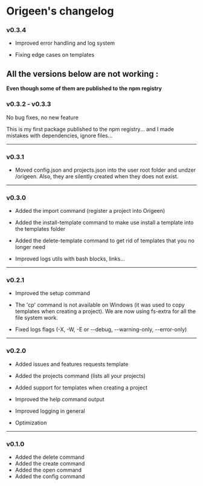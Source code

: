 # Origeen's changelog

### v0.3.4

- Improved error handling and log system

- Fixing edge cases on templates

## **All the versions below are not working :**
**Even though some of them are published to the npm registry**

### v0.3.2 - v0.3.3

No bug fixes, no new feature

This is my first package published to the npm registry... and I made mistakes with dependencies, ignore files...

---

### v0.3.1

- Moved config.json and projects.json into the user root folder and undzer /origeen. Also, they are silently created when they does not exist.

---

### v0.3.0

- Added the import command (register a project into Origeen)
- Added the install-template command to make use install a template into the templates folder
- Added the delete-template command to get rid of templates that you no longer need

- Improved logs utils with bash blocks, links...

---

### v0.2.1

- Improved the setup command

- The 'cp' command is not available on Windows (it was used to copy templates when creating a project). We are now using fs-extra for all the file system work.
- Fixed logs flags (-X, -W, -E or --debug, --warning-only, --error-only)

---

### v0.2.0

- Added issues and features requests template
- Added the projects command (lists all your projects)
- Added support for templates when creating a project

- Improved the help command output
- Improved logging in general

- Optimization

---

### v0.1.0

- Added the delete command
- Added the create command
- Added the open command
- Added the config command